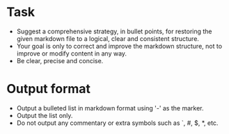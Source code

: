 # Task
- Suggest a comprehensive strategy, in bullet points, for restoring the given markdown file to a logical, clear and consistent structure.
- Your goal is only to correct and improve the markdown structure, not to improve or modify content in any way.
- Be clear, precise and concise.

# Output format
- Output a bulleted list in markdown format using '-' as the marker. 
- Output the list only.
- Do not output any commentary or extra symbols such as `, #, $, *, etc.